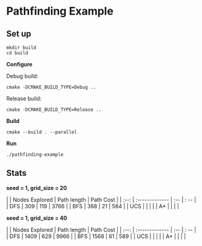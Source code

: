 # Pathfinding Example


## Set up

```
mkdir build
cd build
```

**Configure**

Debug build:

```
cmake -DCMAKE_BUILD_TYPE=Debug ..
```

Release build:

```
cmake -DCMAKE_BUILD_TYPE=Release ..
```

**Build**

```
cmake --build . --parallel
```

**Run**

```
./pathfinding-example
```

## Stats

**seed = 1, grid_size = 20**

|  | Nodes Explored | Path length | Path Cost |
| :--: |  :------------- | :-- | : -- |
| DFS | 309 | 119 | 3766 |
| BFS | 368 | 21 | 564 |
| UCS |  |  |   |
| A*  |   |  |  |

**seed = 1, grid_size = 40**

|  | Nodes Explored | Path length | Path Cost |
| :--: |  :------------- | :-- | : -- |
| DFS | 1409 | 629 | 9966 |
| BFS | 1568 | 61 | 589 |
| UCS |  |  |   |
| A*  |   |  |  |
